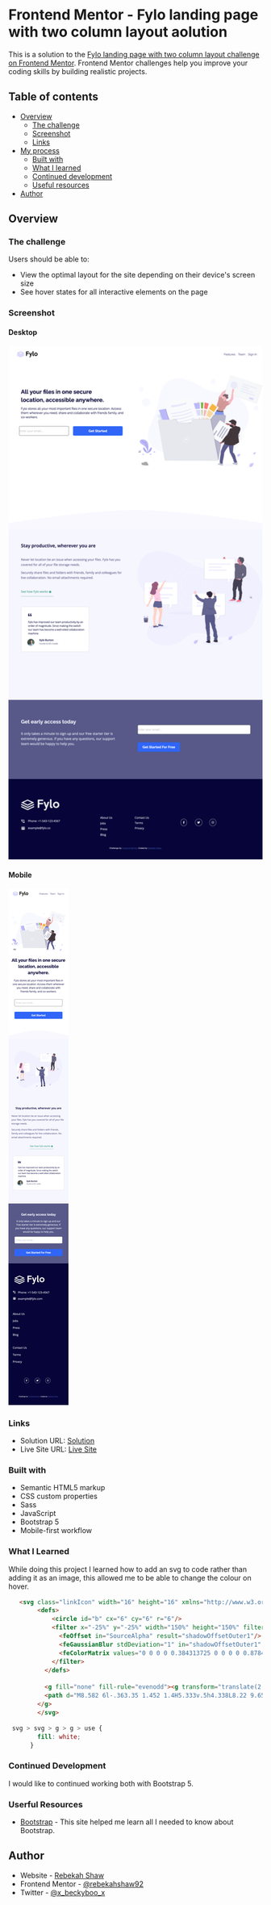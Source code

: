 # Frontend Mentor - Fylo landing page with two column layout aolution

This is a solution to the [Fylo landing page with two column layout challenge on Frontend Mentor](https://www.frontendmentor.io/challenges/fylo-landing-page-with-two-column-layout-5ca5ef041e82137ec91a50f5). Frontend Mentor challenges help you improve your coding skills by building realistic projects. 

## Table of contents

- [Overview](#overview)
  - [The challenge](#the-challenge)
  - [Screenshot](#screenshot)
  - [Links](#links)
- [My process](#my-process)
  - [Built with](#built-with)
  - [What I learned](#what-i-learned)
  - [Continued development](#continued-development)
  - [Useful resources](#useful-resources)
- [Author](#author)

## Overview

### The challenge

Users should be able to:

- View the optimal layout for the site depending on their device's screen size
- See hover states for all interactive elements on the page

### Screenshot

#### Desktop

![desktop](images/desktop.png)

#### Mobile

![mobile](images/mobile.png)

### Links

- Solution URL: [ Solution](https://github.com/rebekahshaw92//fylo-landing-page-with-two-column-layout)
- Live Site URL: [Live Site](https://rebekahshaw92.github.io//fylo-landing-page-with-two-column-layout/)

### Built with

- Semantic HTML5 markup
- CSS custom properties
- Sass
- JavaScript
- Bootstrap 5
- Mobile-first workflow

### What I Learned

While doing this project I learned how to add an svg to code rather than adding it as an image, this allowed me to be able to change the colour on hover. 

```html
   <svg class="linkIcon" width="16" height="16" xmlns="http://www.w3.org/2000/svg" xmlns:xlink="http://www.w3.org/1999/xlink">
        <defs>
            <circle id="b" cx="6" cy="6" r="6"/>
            <filter x="-25%" y="-25%" width="150%" height="150%" filterUnits="objectBoundingBox" id="a">
              <feOffset in="SourceAlpha" result="shadowOffsetOuter1"/>
              <feGaussianBlur stdDeviation="1" in="shadowOffsetOuter1" result="shadowBlurOuter1"/>
              <feColorMatrix values="0 0 0 0 0.384313725 0 0 0 0 0.878431373 0 0 0 0 0.850980392 0 0 0 0.811141304 0" in="shadowBlurOuter1"/>
            </filter>
          </defs>
          
          <g fill="none" fill-rule="evenodd"><g transform="translate(2 2)"><use fill="#000" filter="url(#a)" xlink:href="#b"/><use fill="#62E0D9" xlink:href="#b"/></g>
          <path d="M8.582 6l-.363.35 1.452 1.4H5.333v.5h4.338L8.22 9.65l.363.35 2.074-2z" fill="#1B2330"/>
        </g>
        </svg>

```

```css
 svg > svg > g > g > use { 
        fill: white;
      } 
```

### Continued Development

I would like to continued working both with Bootstrap 5.

### Userful Resources 

- [Bootstrap](https://getbootstrap.com) - This site helped me learn all I needed to know about Bootstrap.


## Author

- Website - [Rebekah Shaw](https://www.rebekahshaw.com)
- Frontend Mentor - [@rebekahshaw92](https://www.frontendmentor.io/profile/rebekahshaw92)
- Twitter - [@x_beckyboo_x](https://www.twitter.com/x_beckyboo_x)